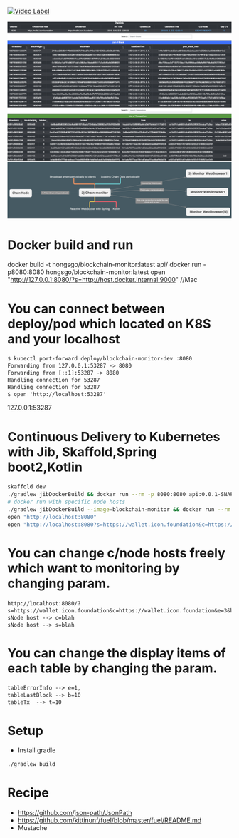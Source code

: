 [![Video Label](http://img.youtube.com/vi/OSQTZimCY9M/0.jpg)](https://www.youtube.com/watch?v=OSQTZimCY9M?t=0s)


![screen.png](./docs/images/screen.png?raw=true)
![flow.png](./docs/images/flow.png?raw=true)

# Docker build and run
docker build -t hongsgo/blockchain-monitor:latest api/
docker run -p8080:8080  hongsgo/blockchain-monitor:latest
open "http://127.0.0.1:8080/?s=http://host.docker.internal:9000" //Mac

# You can connect between deploy/pod which located on K8S and your localhost
```
$ kubectl port-forward deploy/blockchain-monitor-dev :8080
Forwarding from 127.0.0.1:53287 -> 8080
Forwarding from [::1]:53287 -> 8080
Handling connection for 53287
Handling connection for 53287
$ open 'http://localhost:53287'
```
127.0.0.1:53287 
# Continuous Delivery to Kubernetes with Jib, Skaffold,Spring boot2,Kotlin 
```bash
skaffold dev
./gradlew jibDockerBuild && docker run --rm -p 8080:8080 api:0.0.1-SNAPSHOT
# docker run with specific node hosts
./gradlew jibDockerBuild --image=blockchain-monitor && docker run --rm -p 8080:8080 blockchain-monitor -e --chain.snodeHost=https://wallet.icon.foundation -e --chain.cnodeHost=https://wallet.icon.foundation
open "http://localhost:8080"
open "http://localhost:8080?s=https://wallet.icon.foundation&c=https://wallet.icon.foundation&e=3&b=10&t=10"
```
# You can change c/node hosts freely which want to monitoring by changing param.
```
http://localhost:8080/?s=https://wallet.icon.foundation&c=https://wallet.icon.foundation&e=3&b=10&t=10
sNode host --> c=blah
sNode host --> s=blah
```
# You can change the display items of each table by changing the param. 
```
tableErrorInfo --> e=1, 
tableLastBlock --> b=10
tableTx  --> t=10
```

# Setup
* Install gradle 
```bash
./gradlew build
```
# Recipe
* https://github.com/json-path/JsonPath
* https://github.com/kittinunf/fuel/blob/master/fuel/README.md
* Mustache
